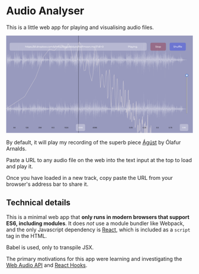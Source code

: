 # Audio Analyser

This is a little web app for playing and visualising audio files.

![Screenshot](./docs/screenshot.png)

By default, it will play my recording of the superb piece [Ágúst](https://www.youtube.com/watch?v=LYvlmiwEP9M) by Ólafur Arnalds.

Paste a URL to any audio file on the web into the text input at the top to load and play it.

Once you have loaded in a new track, copy paste the URL from your browser's address bar to share it.

## Technical details

This is a minimal web app that **only runs in modern browsers that support ES6, including modules**. It does _not_ use a module bundler like
Webpack, and the only Javascript dependency is [React](https://reactjs.org/), which is included as a `script` tag in the HTML.

Babel is used, only to transpile JSX.

The primary motivations for this app were learning and investigating the [Web Audio API](https://developer.mozilla.org/en-US/docs/Web/API/Web_Audio_API) and
[React Hooks](https://reactjs.org/docs/hooks-intro.html).
